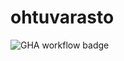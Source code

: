 # ohtuvarasto

![GHA workflow badge](https://github.com/tapsamies/ohtuvarasto/workflows/CI/badge.svg)
